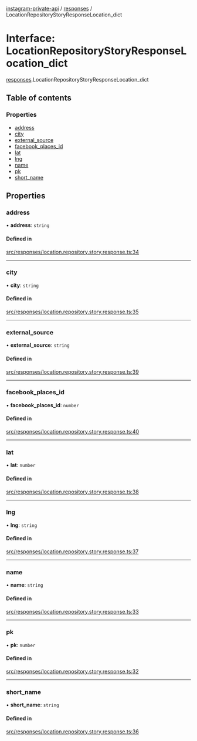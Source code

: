 [instagram-private-api](../../README.md) / [responses](../../modules/responses.md) / LocationRepositoryStoryResponseLocation_dict

# Interface: LocationRepositoryStoryResponseLocation\_dict

[responses](../../modules/responses.md).LocationRepositoryStoryResponseLocation_dict

## Table of contents

### Properties

- [address](LocationRepositoryStoryResponseLocation_dict.md#address)
- [city](LocationRepositoryStoryResponseLocation_dict.md#city)
- [external\_source](LocationRepositoryStoryResponseLocation_dict.md#external_source)
- [facebook\_places\_id](LocationRepositoryStoryResponseLocation_dict.md#facebook_places_id)
- [lat](LocationRepositoryStoryResponseLocation_dict.md#lat)
- [lng](LocationRepositoryStoryResponseLocation_dict.md#lng)
- [name](LocationRepositoryStoryResponseLocation_dict.md#name)
- [pk](LocationRepositoryStoryResponseLocation_dict.md#pk)
- [short\_name](LocationRepositoryStoryResponseLocation_dict.md#short_name)

## Properties

### address

• **address**: `string`

#### Defined in

[src/responses/location.repository.story.response.ts:34](https://github.com/Nerixyz/instagram-private-api/blob/4971f34/src/responses/location.repository.story.response.ts#L34)

___

### city

• **city**: `string`

#### Defined in

[src/responses/location.repository.story.response.ts:35](https://github.com/Nerixyz/instagram-private-api/blob/4971f34/src/responses/location.repository.story.response.ts#L35)

___

### external\_source

• **external\_source**: `string`

#### Defined in

[src/responses/location.repository.story.response.ts:39](https://github.com/Nerixyz/instagram-private-api/blob/4971f34/src/responses/location.repository.story.response.ts#L39)

___

### facebook\_places\_id

• **facebook\_places\_id**: `number`

#### Defined in

[src/responses/location.repository.story.response.ts:40](https://github.com/Nerixyz/instagram-private-api/blob/4971f34/src/responses/location.repository.story.response.ts#L40)

___

### lat

• **lat**: `number`

#### Defined in

[src/responses/location.repository.story.response.ts:38](https://github.com/Nerixyz/instagram-private-api/blob/4971f34/src/responses/location.repository.story.response.ts#L38)

___

### lng

• **lng**: `string`

#### Defined in

[src/responses/location.repository.story.response.ts:37](https://github.com/Nerixyz/instagram-private-api/blob/4971f34/src/responses/location.repository.story.response.ts#L37)

___

### name

• **name**: `string`

#### Defined in

[src/responses/location.repository.story.response.ts:33](https://github.com/Nerixyz/instagram-private-api/blob/4971f34/src/responses/location.repository.story.response.ts#L33)

___

### pk

• **pk**: `number`

#### Defined in

[src/responses/location.repository.story.response.ts:32](https://github.com/Nerixyz/instagram-private-api/blob/4971f34/src/responses/location.repository.story.response.ts#L32)

___

### short\_name

• **short\_name**: `string`

#### Defined in

[src/responses/location.repository.story.response.ts:36](https://github.com/Nerixyz/instagram-private-api/blob/4971f34/src/responses/location.repository.story.response.ts#L36)
